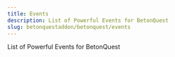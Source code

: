 ```yaml
---
title: Events
description: List of Powerful Events for BetonQuest
slug: betonquestaddon/betonquest/events
---
```


List of Powerful Events for BetonQuest